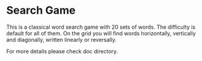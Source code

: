 # Search Game
 
This is a classical word search game with 20 sets of words. The difficulty is default for all of them. On the grid you will find words horizontally, vertically and diagonally, written linearly or reversally.

For more details please check doc directory.
